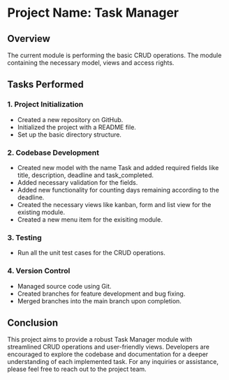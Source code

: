 # Project Name: Task Manager

## Overview
The current module is performing the basic CRUD operations. The module containing the necessary model, views and access rights.

## Tasks Performed

### 1. Project Initialization
- Created a new repository on GitHub.
- Initialized the project with a README file.
- Set up the basic directory structure.

### 2. Codebase Development
- Created new model with the name Task and added required fields like title, description, deadline and task_completed.
- Added necessary validation for the fields.
- Added new functionality for counting days remaining according to the deadline.
- Created the necessary views like kanban, form and list view for the existing module.
- Created a new menu item for the exisiting module.

### 3. Testing
- Run all the unit test cases for the CRUD operations.

### 4. Version Control
- Managed source code using Git.
- Created branches for feature development and bug fixing.
- Merged branches into the main branch upon completion.

## Conclusion
This project aims to provide a robust Task Manager module with streamlined CRUD operations and user-friendly views. Developers are encouraged to explore the codebase and documentation for a deeper understanding of each implemented task. For any inquiries or assistance, please feel free to reach out to the project team.